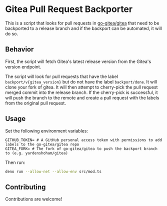 # Gitea Pull Request Backporter

This is a script that looks for pull requests in [go-gitea/gitea](https://github.com/go-gitea/gitea) that need to be backported to a release branch and if the backport can be automated, it will do so.

## Behavior

First, the script will fetch Gitea's latest release version from the Gitea's version endpoint.

The script will look for pull requests that have the label `backport/v{gitea_version}` but do not have the label `backport/done`. It will clone your fork of gitea. It will then attempt to cherry-pick the pull request merged commit into the release branch. If the cherry-pick is successful, it will push the branch to the remote and create a pull request with the labels from the original pull request. 

## Usage

Set the following environment variables:
```
GITHUB_TOKEN= # A GitHub personal access token with permissions to add labels to the go-gitea/gitea repo
GITEA_FORK= # The fork of go-gitea/gitea to push the backport branch to (e.g. yardenshoham/gitea)
```

Then run:
```bash
deno run --allow-net --allow-env src/mod.ts
```

## Contributing

Contributions are welcome!